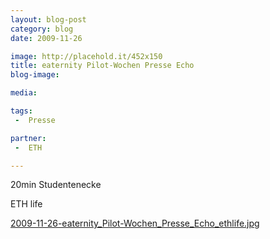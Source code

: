 ```yaml
---
layout: blog-post
category: blog
date: 2009-11-26

image: http://placehold.it/452x150
title: eaternity Pilot-Wochen Presse Echo  
blog-image:  

media: 

tags:
 -  Presse

partner:
 -  ETH

---
```


20min Studentenecke

ETH life

[2009-11-26-eaternity_Pilot-Wochen_Presse_Echo_ethlife.jpg][1]
 
 
[1]: http://www.ethlife.ethz.ch/archive_articles/091125_eaternity_lul/index
